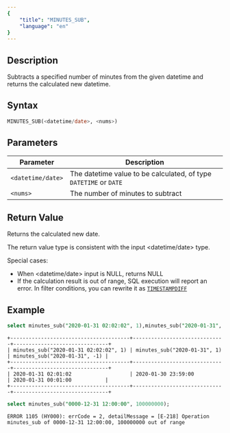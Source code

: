 ```yaml
---
{
    "title": "MINUTES_SUB",
    "language": "en"
}
---
```


<!-- 
Licensed to the Apache Software Foundation (ASF) under one
or more contributor license agreements.  See the NOTICE file
distributed with this work for additional information
regarding copyright ownership.  The ASF licenses this file
to you under the Apache License, Version 2.0 (the
"License"); you may not use this file except in compliance
with the License.  You may obtain a copy of the License at

  http://www.apache.org/licenses/LICENSE-2.0

Unless required by applicable law or agreed to in writing,
software distributed under the License is distributed on an
"AS IS" BASIS, WITHOUT WARRANTIES OR CONDITIONS OF ANY
KIND, either express or implied.  See the License for the
specific language governing permissions and limitations
under the License.
-->

## Description

Subtracts a specified number of minutes from the given datetime and returns the calculated new datetime.

## Syntax

```sql
MINUTES_SUB(<datetime/date>, <nums>)
```

## Parameters

| Parameter | Description |
|-----------|--------------------------------------------------|
| `<datetime/date>` | The datetime value to be calculated, of type `DATETIME` or `DATE` |
| `<nums>` | The number of minutes to subtract |

## Return Value

Returns the calculated new date.

The return value type is consistent with the input <datetime/date> type.

Special cases:

- When <datetime/date> input is NULL, returns NULL
- If the calculation result is out of range, SQL execution will report an error. In filter conditions, you can rewrite it as [`TIMESTAMPDIFF`](./timestampdiff)

## Example

```sql
select minutes_sub("2020-01-31 02:02:02", 1),minutes_sub("2020-01-31", 1),minutes_sub("2020-01-31", -1);
```

```text
+---------------------------------------+------------------------------+-------------------------------+
| minutes_sub("2020-01-31 02:02:02", 1) | minutes_sub("2020-01-31", 1) | minutes_sub("2020-01-31", -1) |
+---------------------------------------+------------------------------+-------------------------------+
| 2020-01-31 02:01:02                   | 2020-01-30 23:59:00          | 2020-01-31 00:01:00           |
+---------------------------------------+------------------------------+-------------------------------+
```

```sql
select minutes_sub("0000-12-31 12:00:00", 100000000);
```

```text
ERROR 1105 (HY000): errCode = 2, detailMessage = [E-218] Operation minutes_sub of 0000-12-31 12:00:00, 100000000 out of range
